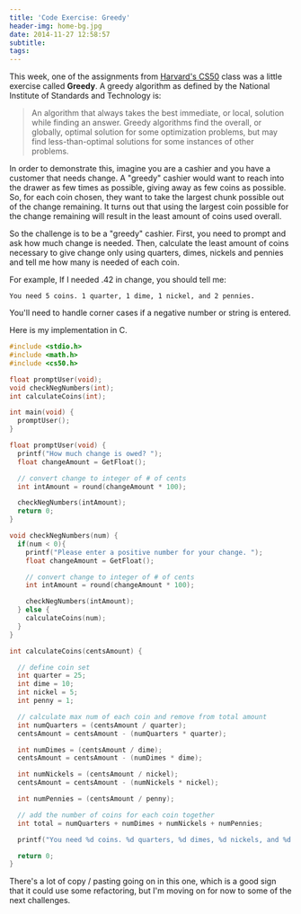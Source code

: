 ```yaml
---
title: 'Code Exercise: Greedy'
header-img: home-bg.jpg
date: 2014-11-27 12:58:57
subtitle:
tags:
---
```



This week, one of the assignments from [Harvard's CS50](https://www.edx.org/course/introduction-computer-science-harvardx-cs50x#.VHaO21fF8Q4) class was a little exercise called **Greedy**. A greedy algorithm as defined by the National Institute of Standards and Technology is:

> An algorithm that always takes the best immediate, or local, solution while finding an answer. Greedy algorithms find the overall, or globally, optimal solution for some optimization problems, but may find less-than-optimal solutions for some instances of other problems.

In order to demonstrate this, imagine you are a cashier and you have a customer that needs change. A "greedy" cashier would want to reach into the drawer as few times as possible, giving away as few coins as possible. So, for each coin chosen, they want to take the largest chunk possible out of the change remaining. It turns out that using the largest coin possible for the change remaining will result in the least amount of coins used overall.

So the challenge is to be a "greedy" cashier. First, you need to prompt and ask how much change is needed. Then, calculate the least amount of coins necessary to give change only using quarters, dimes, nickels and pennies and tell me how many is needed of each coin.

For example, If I needed .42 in change, you should tell me:

`You need 5 coins. 1 quarter, 1 dime, 1 nickel, and 2 pennies.`

You'll need to handle corner cases if a negative number or string is entered.

Here is my implementation in C.

```c
#include <stdio.h>
#include <math.h>
#include <cs50.h>

float promptUser(void);
void checkNegNumbers(int);
int calculateCoins(int);

int main(void) {
  promptUser();
}

float promptUser(void) {
  printf("How much change is owed? ");
  float changeAmount = GetFloat();

  // convert change to integer of # of cents
  int intAmount = round(changeAmount * 100);

  checkNegNumbers(intAmount);
  return 0;
}

void checkNegNumbers(num) {
  if(num < 0){
    printf("Please enter a positive number for your change. ");
    float changeAmount = GetFloat();

    // convert change to integer of # of cents
    int intAmount = round(changeAmount * 100);

    checkNegNumbers(intAmount);
  } else {
    calculateCoins(num);
  }
}

int calculateCoins(centsAmount) {

  // define coin set
  int quarter = 25;
  int dime = 10;
  int nickel = 5;
  int penny = 1;

  // calculate max num of each coin and remove from total amount
  int numQuarters = (centsAmount / quarter);
  centsAmount = centsAmount - (numQuarters * quarter);

  int numDimes = (centsAmount / dime);
  centsAmount = centsAmount - (numDimes * dime);

  int numNickels = (centsAmount / nickel);
  centsAmount = centsAmount - (numNickels * nickel);

  int numPennies = (centsAmount / penny);

  // add the number of coins for each coin together
  int total = numQuarters + numDimes + numNickels + numPennies;

  printf("You need %d coins. %d quarters, %d dimes, %d nickels, and %d pennies.\n", total, numQuarters, numDimes, numNickels, numPennies);

  return 0;
}
```

There's a lot of copy / pasting going on in this one, which is a good sign that it could use some refactoring, but I'm moving on for now to some of the next challenges.
